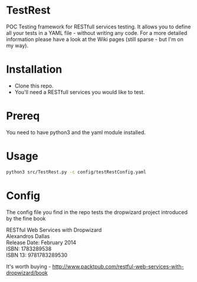 TestRest
========

POC Testing framework for RESTfull services testing. It allows you to define all your tests in a YAML file - without writing any code. For a more detailed information please have a look at the Wiki pages (still sparse - but I'm on my way).

Installation
============
* Clone this repo.
* You'll need a RESTfull services you would like to test.

Prereq
======

You need to have python3 and the yaml module installed.

Usage
=====

```bash
python3 src/TestRest.py -c config/testRestConfig.yaml

```

Config
======

The config file you find in the repo tests the dropwizard project introduced by the fine book 

RESTful Web Services with Dropwizard<br />
Alexandros Dallas<br />
Release Date: February 2014<br />
ISBN: 1783289538<br />
ISBN 13: 9781783289530

It's worth buying - http://www.packtpub.com/restful-web-services-with-dropwizard/book
